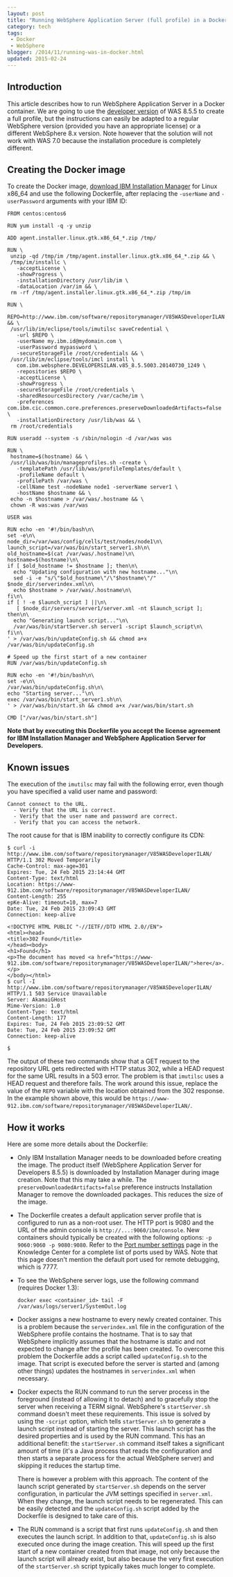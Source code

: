 ```yaml
---
layout: post
title: "Running WebSphere Application Server (full profile) in a Docker container"
category: tech
tags:
 - Docker
 - WebSphere
blogger: /2014/11/running-was-in-docker.html
updated: 2015-02-24
---
```


## Introduction

This article describes how to run WebSphere Application Server in a Docker container. We are going
to use the [developer version][1] of WAS 8.5.5 to create a full profile, but the instructions can easily be
adapted to a regular WebSphere version (provided you have an appropriate license) or a different WebSphere 8.x version.
Note however that the solution will not work with WAS 7.0 because the installation procedure is completely different.

## Creating the Docker image

To create the
Docker image, [download IBM Installation Manager][2] for Linux x86_64 and use the following
Dockerfile, after replacing the `-userName` and `-userPassword` arguments with your IBM ID:

    FROM centos:centos6
    
    RUN yum install -q -y unzip
    
    ADD agent.installer.linux.gtk.x86_64_*.zip /tmp/
    
    RUN \
     unzip -qd /tmp/im /tmp/agent.installer.linux.gtk.x86_64_*.zip && \
     /tmp/im/installc \
       -acceptLicense \
       -showProgress \
       -installationDirectory /usr/lib/im \
       -dataLocation /var/im && \
     rm -rf /tmp/agent.installer.linux.gtk.x86_64_*.zip /tmp/im
    
    RUN \
     REPO=http://www.ibm.com/software/repositorymanager/V85WASDeveloperILAN && \
     /usr/lib/im/eclipse/tools/imutilsc saveCredential \
       -url $REPO \
       -userName my.ibm.id@mydomain.com \
       -userPassword mypassword \
       -secureStorageFile /root/credentials && \
     /usr/lib/im/eclipse/tools/imcl install \
       com.ibm.websphere.DEVELOPERSILAN.v85_8.5.5003.20140730_1249 \
       -repositories $REPO \
       -acceptLicense \
       -showProgress \
       -secureStorageFile /root/credentials \
       -sharedResourcesDirectory /var/cache/im \
       -preferences com.ibm.cic.common.core.preferences.preserveDownloadedArtifacts=false \
       -installationDirectory /usr/lib/was && \
     rm /root/credentials
    
    RUN useradd --system -s /sbin/nologin -d /var/was was
    
    RUN \
     hostname=$(hostname) && \
     /usr/lib/was/bin/manageprofiles.sh -create \
       -templatePath /usr/lib/was/profileTemplates/default \
       -profileName default \
       -profilePath /var/was \
       -cellName test -nodeName node1 -serverName server1 \
       -hostName $hostname && \
     echo -n $hostname > /var/was/.hostname && \
     chown -R was:was /var/was
    
    USER was
    
    RUN echo -en '#!/bin/bash\n\
    set -e\n\
    node_dir=/var/was/config/cells/test/nodes/node1\n\
    launch_script=/var/was/bin/start_server1.sh\n\
    old_hostname=$(cat /var/was/.hostname)\n\
    hostname=$(hostname)\n\
    if [ $old_hostname != $hostname ]; then\n\
      echo "Updating configuration with new hostname..."\n\
      sed -i -e "s/\"$old_hostname\"/\"$hostname\"/" $node_dir/serverindex.xml\n\
      echo $hostname > /var/was/.hostname\n\
    fi\n\
    if [ ! -e $launch_script ] ||\n\
       [ $node_dir/servers/server1/server.xml -nt $launch_script ]; then\n\
      echo "Generating launch script..."\n\
      /var/was/bin/startServer.sh server1 -script $launch_script\n\
    fi\n\
    ' > /var/was/bin/updateConfig.sh && chmod a+x /var/was/bin/updateConfig.sh
    
    # Speed up the first start of a new container
    RUN /var/was/bin/updateConfig.sh
    
    RUN echo -en '#!/bin/bash\n\
    set -e\n\
    /var/was/bin/updateConfig.sh\n\
    echo "Starting server..."\n\
    exec /var/was/bin/start_server1.sh\n\
    ' > /var/was/bin/start.sh && chmod a+x /var/was/bin/start.sh
    
    CMD ["/var/was/bin/start.sh"]

**Note that by executing this Dockerfile you accept the license agreement for IBM Installation
Manager and WebSphere Application Server for Developers.**

## Known issues

The execution of the `imutilsc` may fail with the following error, even though you have specified a valid user name and
password:

    Cannot connect to the URL.
      - Verify that the URL is correct.
      - Verify that the user name and password are correct.
      - Verify that you can access the network.

The root cause for that is IBM inability to correctly configure its CDN:

    $ curl -i http://www.ibm.com/software/repositorymanager/V85WASDeveloperILAN/
    HTTP/1.1 302 Moved Temporarily
    Cache-Control: max-age=301
    Expires: Tue, 24 Feb 2015 23:14:44 GMT
    Content-Type: text/html
    Location: https://www-912.ibm.com/software/repositorymanager/V85WASDeveloperILAN/
    Content-Length: 255
    epKe-Alive: timeout=10, max=7
    Date: Tue, 24 Feb 2015 23:09:43 GMT
    Connection: keep-alive
    
    <!DOCTYPE HTML PUBLIC "-//IETF//DTD HTML 2.0//EN">
    <html><head>
    <title>302 Found</title>
    </head><body>
    <h1>Found</h1>
    <p>The document has moved <a href="https://www-912.ibm.com/software/repositorymanager/V85WASDeveloperILAN/">here</a>.</p>
    </body></html>
    $ curl -I http://www.ibm.com/software/repositorymanager/V85WASDeveloperILAN/
    HTTP/1.1 503 Service Unavailable
    Server: AkamaiGHost
    Mime-Version: 1.0
    Content-Type: text/html
    Content-Length: 177
    Expires: Tue, 24 Feb 2015 23:09:52 GMT
    Date: Tue, 24 Feb 2015 23:09:52 GMT
    Connection: keep-alive
    
    $

The output of these two commands show that a GET request to the repository URL gets redirected with HTTP status 302,
while a HEAD request for the same URL results in a 503 error. The problem is that `imutilsc` uses a HEAD request and
therefore fails. The work around this issue, replace the value of the `REPO` variable with the location obtained from
the 302 response. In the example shown above, this would be
`https://www-912.ibm.com/software/repositorymanager/V85WASDeveloperILAN/`.

## How it works

Here are some more details about the Dockerfile:

*   Only IBM Installation Manager needs to be downloaded before creating the image. The product
    itself (WebSphere Application Server for Developers 8.5.5) is downloaded by Installation
    Manager during image creation. Note that this may take a while. The
    `preserveDownloadedArtifacts=false` preference instructs Installation Manager to remove the
    downloaded packages. This reduces the size of the image.

*   The Dockerfile creates a default application server profile that is configured to run as a
    non-root user. The HTTP port is 9080 and the URL of the admin console is
    `http://...:9060/ibm/console`. New containers should typically be created with the following options:
    `-p 9060:9060 -p 9080:9080`. Refer to the [Port number settings][3] page in the Knowledge Center for a complete list
    of ports used by WAS. Note that this page doesn't mention the default port used for remote debugging, which is
    7777.

*   To see the WebSphere server logs, use the following command (requires Docker 1.3):
    
        docker exec <container_id> tail -F /var/was/logs/server1/SystemOut.log
    
*   Docker assigns a new hostname to every newly created container. This is a problem because
    the `serverindex.xml` file in the configuration of the WebSphere profile contains the hostname.
    That is to say that WebSphere implicitly assumes that the hostname is static and not expected
    to change after the profile has been created. To overcome this problem the Dockerfile adds a
    script called `updateConfig.sh` to the image. That script is executed before the server is
    started and (among other things) updates the hostnames in `serverindex.xml` when necessary.

*   Docker expects the RUN command to run the server process in the foreground (instead of allowing
    it to detach) and to gracefully stop the server when receiving a TERM signal. WebSphere's
    `startServer.sh` command doesn't meet these requirements. This issue is solved by using the
    `-script` option, which tells `startServer.sh` to generate a launch script instead of starting
    the server. This launch script has the desired properties and is used by the RUN command.
    This has an additional benefit: the `startServer.sh` command itself takes a significant amount
    of time (it's a Java process that reads the configuration and then starts a separate process
    for the actual WebSphere server) and skipping it reduces the startup time.
    
    There is however a problem with this approach. The content of the launch script generated by
    `startServer.sh` depends on the server configuration, in particular the JVM settings specified
    in `server.xml`. When they change, the launch script needs to be regenerated. This can be
    easily detected and the `updateConfig.sh` script added by the Dockerfile is designed to take
    care of this.
    
*   The RUN command is a script that first runs `updateConfig.sh` and then executes the launch
    script. In addition to that, `updateConfig.sh` is also executed once during the image creation.
    This will speed up the first start of a new container created from that image, not only because
    the launch script will already exist, but also because the very first execution of the
    `startServer.sh` script typically takes much longer to complete.

[1]: http://www.ibm.com/developerworks/downloads/ws/wasdevelopers/
[2]: http://www-01.ibm.com/support/docview.wss?uid=swg24037640#DNLD
[3]: http://www-01.ibm.com/support/knowledgecenter/SSEQTP_8.5.5/com.ibm.websphere.base.doc/ae/rmig_portnumber.html